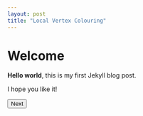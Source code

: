 ```yaml
---
layout: post
title: "Local Vertex Colouring"
---
```


# Welcome

**Hello world**, this is my first Jekyll blog post.

I hope you like it!

<script src="{{ site.baseurl }}/assets/js/jquery-3.7.0.min.js"></script>
<script src="{{ site.baseurl }}/assets/js/cytoscape.min.js"></script>
<script src="{{ site.baseurl }}/assets/js/jsnetworkx.js"></script>
<link rel="stylesheet" href="{{ site.baseurl }}/assets/css/post_lvc.css">

<div markdown="0">
  <div class="container">
    <div class="graph-container"></div>
    <button id="nextBtn" class="button">Next</button>
    <div class="slider" hidden>
      <a href="#0" class="next control">Next</a>
      <a href="#0" class="prev control">Prev</a>
     <ul></ul>
      <div class="slider_option">
        <Button class="btn">Autoplay</Button>
      </div>
    </div>
  </div>
<div>

<script src="https://cdnjs.cloudflare.com/ajax/libs/chroma-js/2.4.2/chroma.min.js"></script>
<script src="{{ site.baseurl }}/assets/js/chroma.palette-gen.js"></script>
<script src="{{ site.baseurl }}/assets/js/lvc_utils.js"></script>
<script src="{{ site.baseurl }}/assets/js/post_lvc.js"></script>
